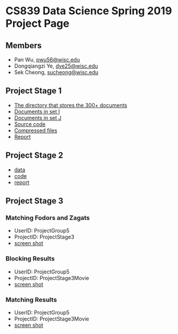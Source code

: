 # CS839 Data Science Spring 2019 Project Page

## Members
- Pan Wu, pwu56@wisc.edu
- Dongqiangzi Ye, dye25@wisc.edu
- Sek Cheong, sucheong@wisc.edu

## Project Stage 1
 - [The directory that stores the 300+ documents](https://github.com/sekcheong/cs839_2019/tree/master/stage_1/data/txt)
 - [Documents in set I](https://github.com/sekcheong/cs839_2019/tree/master/stage_1/data/I)
 - [Documents in set J](https://github.com/sekcheong/cs839_2019/tree/master/stage_1/data/J)
 - [Source code](https://github.com/sekcheong/cs839_2019/tree/master/stage_1/src)
 - [Compressed files](https://github.com/sekcheong/cs839_2019/releases/download/stage1/stage_1.zip)
 - [Report](https://github.com/sekcheong/cs839_2019/blob/master/stage_1/report.pdf) 

## Project Stage 2
- [data](https://github.com/sekcheong/cs839_2019/tree/master/stage_2/data)
- [code](https://github.com/sekcheong/cs839_2019/tree/master/stage_2/code)
- [report](https://github.com/sekcheong/cs839_2019/blob/master/stage_2/Report.pdf) 

## Project Stage 3
### Matching Fodors and Zagats
- UserID: ProjectGroup5
- ProjectID: ProjectStage3
- [screen shot](https://github.com/sekcheong/cs839_2019/tree/master/stage_3/images/IMG_5655.png) 

### Blocking Results
- UserID: ProjectGroup5
- ProjectID:  	ProjectStage3Movie
- [screen shot](https://github.com/sekcheong/cs839_2019/tree/master/stage_3/images/blocking.png) 

### Matching Results
- UserID: ProjectGroup5
- ProjectID:  	ProjectStage3Movie
- [screen shot](https://github.com/sekcheong/cs839_2019/tree/master/stage_3/images/matches.png) 

